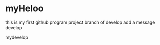 # myHeloo
this  is my first github program project
branch of develop add a message 
develop

mydevelop